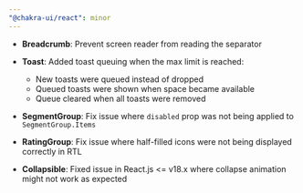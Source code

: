 ```yaml
---
"@chakra-ui/react": minor
---
```


- **Breadcrumb**: Prevent screen reader from reading the separator
- **Toast**: Added toast queuing when the max limit is reached:

  - New toasts were queued instead of dropped
  - Queued toasts were shown when space became available
  - Queue cleared when all toasts were removed

- **SegmentGroup**: Fix issue where `disabled` prop was not being applied to
  `SegmentGroup.Items`

- **RatingGroup**: Fix issue where half-filled icons were not being displayed
  correctly in RTL

- **Collapsible**: Fixed issue in React.js <= v18.x where collapse animation
  might not work as expected
